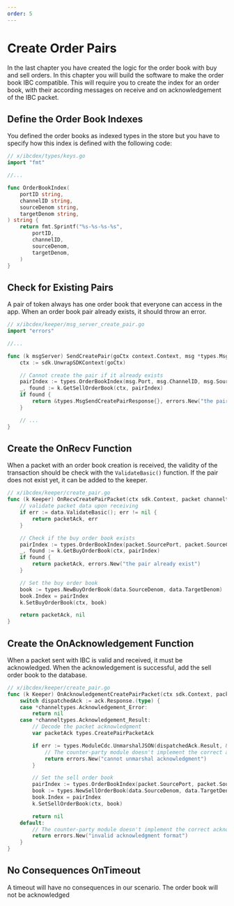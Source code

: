 ```yaml
---
order: 5
---
```


# Create Order Pairs

In the last chapter you have created the logic for the order book with buy and sell orders.
In this chapter you will build the software to make the order book IBC compatible.
This will require you to create the index for an order book, with their according messages on receive and on acknowledgement of the IBC packet.

## Define the Order Book Indexes

You defined the order books as indexed types in the store but you have to specify how this index is defined with the following code:

```go
// x/ibcdex/types/keys.go
import "fmt"

//...

func OrderBookIndex(
	portID string,
	channelID string,
	sourceDenom string,
	targetDenom string,
) string {
	return fmt.Sprintf("%s-%s-%s-%s",
		portID,
		channelID,
		sourceDenom,
		targetDenom,
	)
}

```

## Check for Existing Pairs

A pair of token always has one order book that everyone can access in the app.
When an order book pair already exists, it should throw an error.

```go
// x/ibcdex/keeper/msg_server_create_pair.go
import "errors"

//...

func (k msgServer) SendCreatePair(goCtx context.Context, msg *types.MsgSendCreatePair) (*types.MsgSendCreatePairResponse, error) {
	ctx := sdk.UnwrapSDKContext(goCtx)

	// Cannot create the pair if it already exists
	pairIndex := types.OrderBookIndex(msg.Port, msg.ChannelID, msg.SourceDenom, msg.TargetDenom)
	_, found := k.GetSellOrderBook(ctx, pairIndex)
	if found {
		return &types.MsgSendCreatePairResponse{}, errors.New("the pair already exist")
	}

	// ...
}
```

## Create the OnRecv Function

When a packet with an order book creation is received, the validity of the transaction should be check with the `ValidateBasic()` function.
If the pair does not exist yet, it can be added to the keeper.

```go
// x/ibcdex/keeper/create_pair.go
func (k Keeper) OnRecvCreatePairPacket(ctx sdk.Context, packet channeltypes.Packet, data types.CreatePairPacketData) (packetAck types.CreatePairPacketAck, err error) {
	// validate packet data upon receiving
	if err := data.ValidateBasic(); err != nil {
		return packetAck, err
	}

	// Check if the buy order book exists
	pairIndex := types.OrderBookIndex(packet.SourcePort, packet.SourceChannel, data.SourceDenom, data.TargetDenom)
	_, found := k.GetBuyOrderBook(ctx, pairIndex)
	if found {
		return packetAck, errors.New("the pair already exist")
	}

	// Set the buy order book
	book := types.NewBuyOrderBook(data.SourceDenom, data.TargetDenom)
	book.Index = pairIndex
	k.SetBuyOrderBook(ctx, book)

	return packetAck, nil
}
```

## Create the OnAcknowledgement Function

When a packet sent with IBC is valid and received, it must be acknowledged.
When the acknowledgement is successful, add the sell order book to the database.

```go
// x/ibcdex/keeper/create_pair.go
func (k Keeper) OnAcknowledgementCreatePairPacket(ctx sdk.Context, packet channeltypes.Packet, data types.CreatePairPacketData, ack channeltypes.Acknowledgement) error {
	switch dispatchedAck := ack.Response.(type) {
	case *channeltypes.Acknowledgement_Error:
		return nil
	case *channeltypes.Acknowledgement_Result:
		// Decode the packet acknowledgment
		var packetAck types.CreatePairPacketAck

		if err := types.ModuleCdc.UnmarshalJSON(dispatchedAck.Result, &packetAck); err != nil {
			// The counter-party module doesn't implement the correct acknowledgment format
			return errors.New("cannot unmarshal acknowledgment")
		}

		// Set the sell order book
		pairIndex := types.OrderBookIndex(packet.SourcePort, packet.SourceChannel, data.SourceDenom, data.TargetDenom)
		book := types.NewSellOrderBook(data.SourceDenom, data.TargetDenom)
		book.Index = pairIndex
		k.SetSellOrderBook(ctx, book)

		return nil
	default:
		// The counter-party module doesn't implement the correct acknowledgment format
		return errors.New("invalid acknowledgment format")
	}
}
```

## No Consequences OnTimeout

A timeout will have no consequences in our scenario. The order book will not be acknowledged 